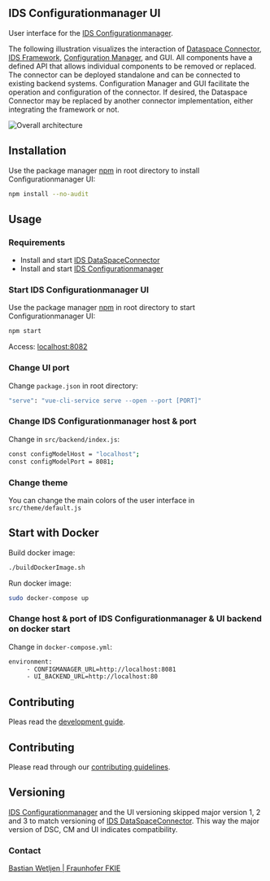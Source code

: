 ## IDS Configurationmanager UI

User interface for the [IDS Configurationmanager](https://github.com/FraunhoferISST/IDS-Configurationmanager).

The following illustration visualizes the interaction of [Dataspace Connector](https://github.com/FraunhoferISST/DataspaceConnector), [IDS Framework](https://github.com/FraunhoferISST/IDS-Connector-Framework), [Configuration Manager](https://github.com/FraunhoferISST/IDS-Configurationmanager), and GUI. All components have a defined API that allows individual components to be removed or replaced. The connector can be deployed standalone and can be connected to existing backend systems. Configuration Manager and GUI facilitate the operation and configuration of the connector. If desired, the Dataspace Connector may be replaced by another connector implementation, either integrating the framework or not.

![Overall architecture](https://github.com/International-Data-Spaces-Association/IDS-ConfigurationManager-UI/blob/develop/images/overall-architecture.png?raw=true)

## Installation

Use the package manager [npm](https://nodejs.org/en/download/) in root directory to install Configurationmanager UI:

```bash
npm install --no-audit
```

## Usage

### Requirements
* Install and start [IDS DataSpaceConnector](https://github.com/FraunhoferISST/DataspaceConnector)
* Install and start [IDS Configurationmanager](https://github.com/FraunhoferISST/IDS-Configurationmanager)

### Start IDS Configurationmanager UI
Use the package manager [npm](https://nodejs.org/en/download/) in root directory to start Configurationmanager UI:
```bash
npm start
```
Access: [localhost:8082](http://localhost:8082) 

### Change UI port

Change `package.json` in root directory:
```bash
"serve": "vue-cli-service serve --open --port [PORT]"
```

### Change IDS Configurationmanager host & port

Change in `src/backend/index.js`:
```bash
const configModelHost = "localhost";
const configModelPort = 8081;
```

### Change theme

You can change the main colors of the user interface in `src/theme/default.js`

## Start with Docker

Build docker image:
```bash
./buildDockerImage.sh
```
Run docker image:
```bash
sudo docker-compose up
```

### Change host & port of IDS Configurationmanager & UI backend on docker start

Change in `docker-compose.yml`:
```bash
environment:
     - CONFIGMANAGER_URL=http://localhost:8081
     - UI_BACKEND_URL=http://localhost:80
```

## Contributing

Pleas read the [development guide](https://github.com/International-Data-Spaces-Association/IDS-ConfigurationManager-UI/blob/develop/DEVELOPMENT_GUIDE.md).

## Contributing

Please read through our [contributing guidelines](https://github.com/fkie/ids-configmanager-ui/blob/master/CONTRIBUTING.md).

## Versioning

[IDS Configurationmanager](https://github.com/FraunhoferISST/IDS-Configurationmanager) and the UI versioning skipped major version 1, 2 and 3 to match versioning of [IDS DataSpaceConnector](https://github.com/FraunhoferISST/DataspaceConnector).
This way the major version of DSC, CM and UI indicates compatibility.

### Contact

[Bastian Wetljen | Fraunhofer FKIE](mailto:bastian.weltjen@fkie.fraunhofer.de) 
